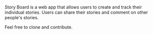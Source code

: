Story Board is a web app that allows users to create and track their individual stories.
Users can share their stories and comment on other people's stories.

Feel free to clone and contribute.
